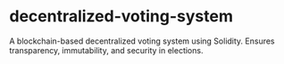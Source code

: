 # decentralized-voting-system
A blockchain-based decentralized voting system using Solidity. Ensures transparency, immutability, and security in elections.
